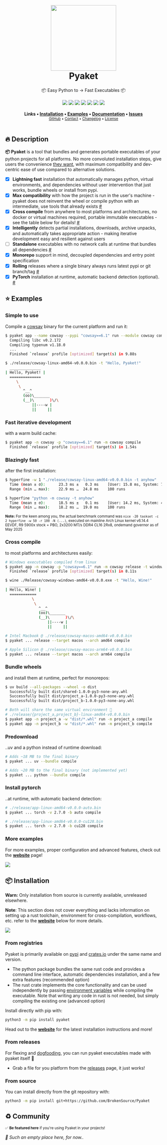 <div align="center">
  <img src="https://raw.githubusercontent.com/BrokenSource/Pyaket/main/Pyaket/Resources/Images/Pyaket.png" width="210" onerror='this.src="Pyaket/Resources/Images/Pyaket.png"'>
  <h1 style="margin-top: 0">Pyaket</h1>
  <span>📦 Easy Python to → Fast Executables 📦</span>
  <br>
  <br>
    <a href="https://crates.io/crates/pyaket/"><img src="https://img.shields.io/crates/v/pyaket?label=Crates.io&color=orange"></a>
    <a href="https://crates.io/crates/pyaket/"><img src="https://img.shields.io/crates/d/pyaket?label=Downloads&color=orange"></a>
    <a href="https://pypi.org/project/pyaket/"><img src="https://img.shields.io/pypi/v/pyaket?label=PyPI&color=blue"></a>
    <a href="https://pypi.org/project/pyaket/"><img src="https://img.shields.io/pypi/dw/pyaket?label=Installs&color=blue"></a>
    <a href="https://github.com/BrokenSource/Pyaket/"><img src="https://img.shields.io/github/v/tag/BrokenSource/BrokenSource?label=GitHub&color=orange"></a>
    <a href="https://github.com/BrokenSource/Pyaket/stargazers"><img src="https://img.shields.io/github/stars/BrokenSource/Pyaket?label=Stars&style=flat&color=orange"></a>
    <a href="https://discord.gg/KjqvcYwRHm"><img src="https://img.shields.io/discord/1184696441298485370?label=Discord&style=flat&color=purple"></a>
  <br>
  <br>
  <b>
    Links •
    <a href="https://pyaket.dev/get/">Installation</a> •
    <a href="https://pyaket.dev/examples/">Examples</a> •
    <a href="https://pyaket.dev/docs/">Documentation</a> •
    <a href="https://github.com/BrokenSource/Pyaket/issues">Issues</a>
  </b>
  <br>
  <sub>
    <a href="https://github.com/BrokenSource/Pyaket">GitHub</a> •
    <a href="https://pyaket.dev/contact">Contact</a> •
    <a href="https://pyaket.dev/changelog">Changelog</a> •
    <a href="https://pyaket.dev/license">License</a>
  </sub>
  <br>
  <br>
</div>

<!-- Todo: Demo video here, as always -->

## 🔥 Description

**📦 Pyaket** is a tool that bundles and generates portable executables of your python projects for all platforms. No more convoluted installation steps, give users the convenience [they want](https://github.com/sherlock-project/sherlock/issues/2011), with maximum compatibility and dev-centric ease of use compared to alternative solutions.

- [x] **Lightning fast** installation that automatically manages python, virtual environments, and dependencies without user intervention that just works, bundle wheels or install from pypi.
- [x] **Max compatibility** with how the project is run in the user's machine - pyaket does not reinvent the wheel or compile python with an intermediate, use tools that already exists [#](https://pyaket.dev/faq/general/#how-it-works)
- [x] **Cross compile** from anywhere to most platforms and architectures, no docker or virtual machines required, portable immutable executables - see the table below for details! [#](https://pyaket.dev/docs/crosscompile/)
- [x] **Intelligently** detects partial installations, downloads, archive unpacks, and automatically takes appropriate action - making iterative development easy and resilient against users
- [ ] **Standalone** executables with no network calls at runtime that bundles all dependencies [#](https://github.com/BrokenSource/Pyaket/issues/2)
- [x] **Monorepo** support in mind, decoupled dependencies and entry point specification
- [x] **Rolling** releases where a single binary always runs latest pypi or git branch/tag [#](https://pyaket.dev/docs/rust/#rolling)
- [x] **PyTorch** installation at runtime, automatic backend detection (optional). [#](https://pyaket.dev/docs/rust/#torch-backend)

<!------------------------------------------------------------------------------------------------->

## ⭐️ Examples

### Simple to use

Compile a [cowsay](https://pypi.org/project/cowsay/) binary for the current platform and run it:

```sh hl_lines="1"
$ pyaket app --name cowsay --pypi "cowsay==6.1" run --module cowsay compile
  Compiling libc v0.2.172
  Compiling typenum v1.18.0
  ...
  Finished `release` profile [optimized] target(s) in 9.88s
```

```sh hl_lines="1"
$ ./release/cowsay-linux-amd64-v0.0.0.bin -t "Hello, Pyaket!"
  ______________
| Hello, Pyaket! |
  ==============
     \
      \
        ^__^
        (oo)\_______
        (__)\       )\/\
            ||----w |
            ||     ||
```

### Fast iterative development

with a warm build cache:

```sh hl_lines="1"
$ pyaket app -n cowsay -p "cowsay==6.1" run -m cowsay compile
  Finished `release` profile [optimized] target(s) in 1.54s
```

### Blazingly fast

after the first installation:

```sh hl_lines="1 5"
$ hyperfine -w 1 "./release/cowsay-linux-amd64-v0.0.0.bin -t anyhow"
  Time (mean ± σ):      23.3 ms ±   0.3 ms    [User: 15.8 ms, System: 7.2 ms]
  Range (min … max):    22.9 ms …  24.8 ms    100 runs

$ hyperfine "python -m cowsay -t anyhow"
  Time (mean ± σ):      18.5 ms ±   0.1 ms    [User: 14.2 ms, System: 4.1 ms]
  Range (min … max):    18.2 ms …  19.0 ms    100 runs
```

<sup><b>Note:</b> For the keen among you, the actual benchmark command was `nice -20 taskset -c 2 hyperfine -w 50 -r 100 -N (...)`, executed on mainline Arch Linux kernel v6.14.4 EEVDF, R9 5900x stock + PBO, 2x3200 MT/s DDR4 CL16 2Rx8, ondemand governor as of May 2025</sup>

### Cross compile

to most platforms and architectures easily:

```sh hl_lines="2 5"
# Windows executables compiled from linux
$ pyaket app -n cowsay -p "cowsay==6.1" run -m cowsay release -t windows compile
  Finished `release` profile [optimized] target(s) in 8.11s

$ wine ./Release/cowsay-windows-amd64-v0.0.0.exe -t "Hello, Wine!"
  ____________
| Hello, Wine! |
  ============
            \
             \
               ^__^
               (oo)\_______
               (__)\       )\/\
                   ||----w |
                   ||     ||
```

```sh hl_lines="2 5"
# Intel Macbook @ ./release/cowsay-macos-amd64-v0.0.0.bin
$ pyaket ... release --target macos --arch amd64 compile

# Apple Silicon @ ./release/cowsay-macos-arm64-v0.0.0.bin
$ pyaket ... release --target macos --arch arm64 compile
```

### Bundle wheels

and install them at runtime, perfect for monorepos:

```sh hl_lines="1 6"
$ uv build --all-packages --wheel -o dist
  Successfully built dist/shared-1.0.0-py3-none-any.whl
  Successfully built dist/project_a-1.0.0-py3-none-any.whl
  Successfully built dist/project_b-1.0.0-py3-none-any.whl

# Both will share the same virtual environment 🤯
# ./release/{project_a,project_b}-linux-amd64-v0.0.0.bin
$ pyaket app -n project_a -w "dist/*.whl" run -m project_a compile
$ pyaket app -n project_b -w "dist/*.whl" run -m project_b compile
```

### Predownload

..uv and a python instead of runtime download:

```sh hl_lines="2 5"
# Adds ~18 MB to the final binary
$ pyaket ... uv --bundle compile

# Adds ~20 MB to the final binary (not implemented yet)
$ pyaket ... python --bundle compile
```

### Install pytorch

..at runtime, with automatic backend detection:

```sh hl_lines="2 5"
# ./release/app-linux-amd64-v0.0.0-auto.bin
$ pyaket ... torch -v 2.7.0 -b auto compile

# ./release/app-linux-amd64-v0.0.0-cu128.bin
$ pyaket ... torch -v 2.7.0 -b cu128 compile
```

### More examples

For more examples, proper configuration and advanced features, check out the [**website**](https://pyaket.dev/examples) page!

<!-- Todo: Actual website examples page -->
<a href="https://pyaket.dev/examples">
  <img src="https://github.com/user-attachments/assets/8470c0d2-46de-4068-b9ce-a1261a6c0e69">
</a>

<!------------------------------------------------------------------------------------------------->

## 📦 Installation

<b>Warn:</b> Only installation from source is currently available, unreleased elsewhere.

**Note**: This section does not cover everything and lacks information on setting up a rust toolchain, environment for cross-compilation, workflows, etc. refer to the [**website**](https://pyaket.dev/get/) below for more details.

<!-- Todo: Swap to actual pyaket website -->
<a href="https://pyaket.dev/get">
  <img src="https://github.com/user-attachments/assets/8470c0d2-46de-4068-b9ce-a1261a6c0e69">
</a>

### From registries

Pyaket is primarily available on [pypi](https://pypi.org/project/pyaket/) and [crates.io](https://crates.io/crates/pyaket) under the same name and version.

- The python package bundles the same rust code and provides a command line interface, automatic dependencies installation, and a few extra features  (recommended option)
- The rust crate implements the core functionality and can be used independently by passing [environment variables](https://pyaket.dev/docs/) while compiling the executable. Note that writing any code in rust is not needed, but simply compiling the existing one (advanced option)

Install directly with pip with:

```sh
python3 -m pip install pyaket
```

Head out to the [**website**](https://pyaket.dev/get) for the latest installation instructions and more!

### From releases

For flexing and [dogfooding](https://en.wikipedia.org/wiki/Eating_your_own_dog_food), you can run pyaket executables made with pyaket itself 🤯

- Grab a file for you platform from the [releases](https://github.com/BrokenSource/Pyaket/releases) page, it just works!

### From source

You can install directly from the git repository with:

```sh
python3 -m pip install git+https://github.com/BrokenSource/Pyaket
```

<!------------------------------------------------------------------------------------------------->

## ♻️ Community

<sup>✅ **Be featured here** if you're using Pyaket in your projects!</sup>

_🌵 Such an empty place here, for now.._
